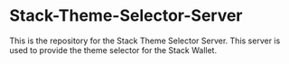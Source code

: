 # Stack-Theme-Selector-Server

This is the repository for the Stack Theme Selector Server. This server is used to provide the theme selector for the Stack Wallet.